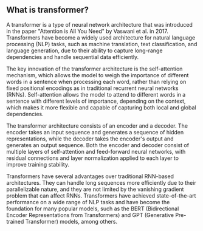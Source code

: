## What is transformer?
A transformer is a type of neural network architecture that was introduced in the paper "Attention is All You Need" by Vaswani et al. in 2017. Transformers have become a widely used architecture for natural language processing (NLP) tasks, such as machine translation, text classification, and language generation, due to their ability to capture long-range dependencies and handle sequential data efficiently.

The key innovation of the transformer architecture is the self-attention mechanism, which allows the model to weigh the importance of different words in a sentence when processing each word, rather than relying on fixed positional encodings as in traditional recurrent neural networks (RNNs). Self-attention allows the model to attend to different words in a sentence with different levels of importance, depending on the context, which makes it more flexible and capable of capturing both local and global dependencies.

The transformer architecture consists of an encoder and a decoder. The encoder takes an input sequence and generates a sequence of hidden representations, while the decoder takes the encoder's output and generates an output sequence. Both the encoder and decoder consist of multiple layers of self-attention and feed-forward neural networks, with residual connections and layer normalization applied to each layer to improve training stability.

Transformers have several advantages over traditional RNN-based architectures. They can handle long sequences more efficiently due to their parallelizable nature, and they are not limited by the vanishing gradient problem that can affect RNNs. Transformers have achieved state-of-the-art performance on a wide range of NLP tasks and have become the foundation for many popular models, such as the BERT (Bidirectional Encoder Representations from Transformers) and GPT (Generative Pre-trained Transformer) models, among others.